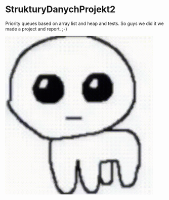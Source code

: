 # StrukturyDanychProjekt2
Priority queues based on array list and heap and tests.
So guys we did it we made a project and report. ;-)

![](https://github.com/Myjem/StrukturyDanychProjekt2/blob/main/yipee.gif)
